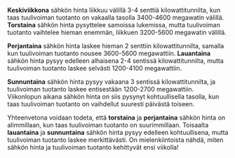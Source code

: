 **Keskiviikkona** sähkön hinta liikkuu välillä 3-4 senttiä kilowattitunnilta, kun taas tuulivoiman tuotanto on vakaalla tasolla 3400-4600 megawatin välillä. **Torstaina** sähkön hinta pysyttelee samoissa lukemissa, mutta tuulivoiman tuotanto vaihtelee hieman enemmän, liikkuen 3200-5600 megawatin välillä.

**Perjantaina** sähkön hinta laskee hieman 2 senttiin kilowattitunnilta, samalla kun tuulivoiman tuotanto nousee 3600-5600 megawattiin. **Lauantaina** sähkön hinta pysyy edelleen alhaisena 2-4 sentissä kilowattitunnilta, mutta tuulivoiman tuotanto laskee selvästi 1200-4100 megawattiin.

**Sunnuntaina** sähkön hinta pysyy vakaana 3 sentissä kilowattitunnilta, ja tuulivoiman tuotanto laskee entisestään 1200-2700 megawattiin. Viikonlopun aikana sähkön hinta on siis pysynyt kohtuullisella tasolla, kun taas tuulivoiman tuotanto on vaihdellut suuresti päivästä toiseen.

Yhteenvetona voidaan todeta, että **torstaina** ja **perjantaina** sähkön hinta on alimmillaan, kun taas tuulivoiman tuotanto on suurimmillaan. Toisaalta **lauantaina** ja **sunnuntaina** sähkön hinta pysyy edelleen kohtuullisena, mutta tuulivoiman tuotanto laskee merkittävästi. On mielenkiintoista nähdä, miten sähkön hinta ja tuulivoiman tuotanto kehittyvät ensi viikolla!